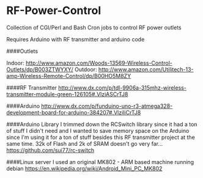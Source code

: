 # RF-Power-Control
Collection of CGI/Perl and Bash Cron jobs to control RF power outlets

Requires Arduino with RF transmitter and arduino code

####Outlets

Indoor: http://www.amazon.com/Woods-13569-Wireless-Control-Outlets/dp/B003ZTWYXY/
Outdoor: http://www.amazon.com/Utilitech-13-amp-Wireless-Remote-Control/dp/B00HO5M8ZY

####RF Transmitter
http://www.dx.com/p/tdl-9906a-315mhz-wireless-transmitter-module-green-126105#.VlziASCrTJ8

####Arduino
http://www.dx.com/p/funduino-uno-r3-atmega328-development-board-for-arduino-384207#.VlziIiCrTJ8

####Arduino Library
I trimmed down the RCSwitch library since it had a ton of stuff I didn't need and I wanted to save memory space on the Arduino since I'm using it for a ton of stuff besides this RF transmitter project at the same time.  32k of Flash and 2k of SRAM doesn't go very far...
https://github.com/sui77/rc-switch

####Linux server
I used an original MK802 - ARM based machine running debian
https://en.wikipedia.org/wiki/Android_Mini_PC_MK802

